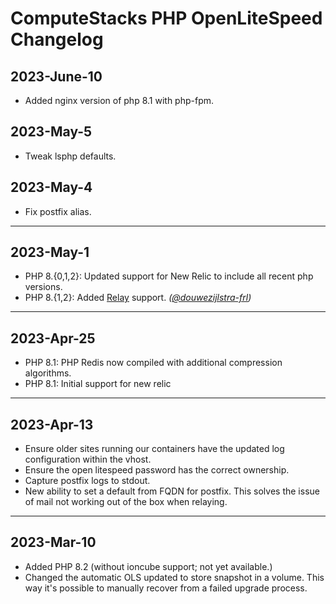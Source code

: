 # ComputeStacks PHP OpenLiteSpeed Changelog

## 2023-June-10

* Added nginx version of php 8.1 with php-fpm.

## 2023-May-5

* Tweak lsphp defaults.

## 2023-May-4

* Fix postfix alias.

***

## 2023-May-1

* PHP 8.{0,1,2}: Updated support for New Relic to include all recent php versions.
* PHP 8.{1,2}: Added [Relay](https://relay.so) support. _([@douwezijlstra-frl](https://github.com/douwezijlstra-frl))_

***

## 2023-Apr-25

* PHP 8.1: PHP Redis now compiled with additional compression algorithms.
* PHP 8.1: Initial support for new relic

***

## 2023-Apr-13

* Ensure older sites running our containers have the updated log configuration within the vhost.
* Ensure the open litespeed password has the correct ownership.
* Capture postfix logs to stdout.
* New ability to set a default from FQDN for postfix. This solves the issue of mail not working out of the box when relaying.

***

## 2023-Mar-10

* Added PHP 8.2 (without ioncube support; not yet available.)
* Changed the automatic OLS updated to store snapshot in a volume. This way it's possible to manually recover from a failed upgrade process.